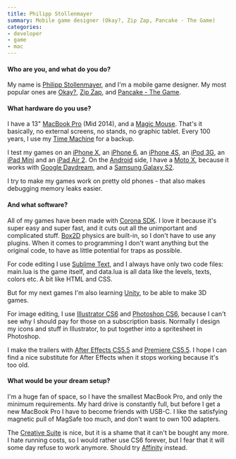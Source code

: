 ```yaml
---
title: Philipp Stollenmayer
summary: Mobile game designer (Okay?, Zip Zap, Pancake - The Game)
categories:
- developer
- game
- mac
---
```


#### Who are you, and what do you do?

My name is [Philipp Stollenmayer](http://www.kamibox.de/ "Philipp's website."), and I'm a mobile game designer. My most popular ones are [Okay?][okay-ios], [Zip Zap][zip-zap], and [Pancake - The Game][pancake-the-game-ios].

#### What hardware do you use?

I have a 13" [MacBook Pro][macbook-pro] (Mid 2014), and a [Magic Mouse][magic-mouse]. That's it basically, no external screens, no stands, no graphic tablet. Every 100 years, I use my [Time Machine][time-machine] for a backup.

I test my games on an [iPhone X][iphone-x], an [iPhone 6][iphone-6], an [iPhone 4S][iphone-4s], an [iPod 3G][ipod-touch], an [iPad Mini][ipad-mini] and an [iPad Air 2][ipad-air-2]. On the [Android][] side, I have a [Moto X][moto-x], because it works with [Google Daydream][daydream], and a [Samsung Galaxy S2][galaxy-s2].

I try to make my games work on pretty old phones - that also makes debugging memory leaks easier.

#### And what software?

All of my games have been made with [Corona SDK][corona]. I love it because it's super easy and super fast, and it cuts out all the unimportant and complicated stuff. [Box2D][] physics are built-in, so I don't have to use any plugins. When it comes to programming I don't want anything but the original code, to have as little potential for traps as possible.

For code editing I use [Sublime Text][sublime-text], and I always have only two code files: main.lua is the game itself, and data.lua is all data like the levels, texts, colors etc. A bit like HTML and CSS.

But for my next games I'm also learning [Unity][], to be able to make 3D games.

For image editing, I use [Illustrator CS6][illustrator] and [Photoshop CS6][photoshop], because I can't see why I should pay for those on a subscription basis. Normally I design my icons and stuff in Illustrator, to put together into a spritesheet in Photoshop.

I make the trailers with [After Effects CS5.5][after-effects] and [Premiere CS5.5][premiere]. I hope I can find a nice substitute for After Effects when it stops working because it's too old.

#### What would be your dream setup?

I'm a huge fan of space, so I have the smallest MacBook Pro, and only the minimum requirements. My hard drive is constantly full, but before I get a new MacBook Pro I have to become friends with USB-C. I like the satisfying magnetic pull of MagSafe too much, and don't want to own 100 adapters.

The [Creative Suite][creative-suite] is nice, but it is a shame that it can't be bought any more. I hate running costs, so I would rather use CS6 forever, but I fear that it will some day refuse to work anymore. Should try [Affinity][affinity-designer] instead.

[ipad-air-2]: https://www.apple.com/ipad-air-2/ "A tablet device."
[iphone-x]: https://en.wikipedia.org/wiki/IPhone_X "A 5.8 inch smartphone."
[ipad-mini]: https://www.apple.com/ipad-mini/ "A 7.9 inch tablet device."
[iphone-6]: https://en.wikipedia.org/wiki/IPhone_6 "A smartphone."
[ipod-touch]: https://www.apple.com/ipod-touch/ "It's like an iPhone, without the phone bit."
[iphone-4s]: https://en.wikipedia.org/wiki/IPhone_4S "A smartphone."
[galaxy-s2]: https://en.wikipedia.org/wiki/Samsung_Galaxy_S_2 "A 4.3 inch Android smartphone."
[macbook-pro]: https://www.apple.com/macbook-pro/ "A laptop."
[moto-x]: https://www.motorola.com/us/FLEXR1-1/Moto-X/FLEXR1.html "An Android-based smartphone."
[magic-mouse]: https://www.apple.com/magicmouse/ "A multi-touch mouse."
[unity]: https://unity3d.com/unity/ "A cross-platform game development tool."
[illustrator]: https://www.adobe.com/products/illustrator.html "A vector graphics editor."
[zip-zap]: http://www.kamibox.de/zipzap "A puzzle game where you move little mechanical creatures to the end of the level."
[time-machine]: https://en.wikipedia.org/wiki/Time_Machine_(Mac_OS) "Backup software for the masses, included with Mac OS X 10.5."
[sublime-text]: http://www.sublimetext.com/ "A coder's text editor."
[after-effects]: https://www.adobe.com/products/aftereffects.html "Motion graphics and video editing software."
[android]: https://developers.google.com/android/?csw=1 "A mobile phone platform."
[affinity-designer]: https://en.wikipedia.org/wiki/Affinity_Designer "A vector graphics editor."
[okay-ios]: http://www.kamibox.de/okay "A game where you have to clear the board with one move."
[creative-suite]: https://www.adobe.com/creativecloud.html "A collection of design tools."
[corona]: https://coronalabs.com/corona-sdk/ "A cross-platform mobile app SDK."
[daydream]: https://en.wikipedia.org/wiki/Google_Daydream "A virtual reality platform."
[box2d]: http://box2d.org/ "A physics engine for games."
[photoshop]: https://www.adobe.com/products/photoshop.html "A bitmap image editor."
[pancake-the-game-ios]: http://www.kamibox.de/pancake "A pancake-flipping game."
[premiere]: https://www.adobe.com/products/premiere.html "A video editing suite."
